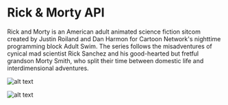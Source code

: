 # Rick & Morty API

Rick and Morty is an American adult animated science fiction sitcom created by Justin Roiland and Dan Harmon for Cartoon Network's nighttime programming block Adult Swim. The series follows the misadventures of cynical mad scientist Rick Sanchez and his good-hearted but fretful grandson Morty Smith, who split their time between domestic life and interdimensional adventures.

![alt text](https://github.com/yusuf-uthman/working_with_apis/blob/main/img/rick_and_morty.jpg?raw=true)

![alt text](https://github.com/yusuf-uthman/working_with_apis/blob/main/rick_and_morty.jpg?raw=true)

<!-- https://github.com/yusuf-uthman/working_with_apis/blob/main/api_rick_and_morty/img/rick_and_morty.jpg -->